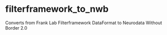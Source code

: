 # filterframework_to_nwb
 Converts from Frank Lab Filterframework DataFormat to Neurodata Without Border 2.0
